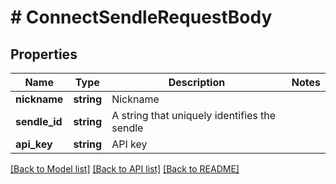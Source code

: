 # # ConnectSendleRequestBody

## Properties

Name | Type | Description | Notes
------------ | ------------- | ------------- | -------------
**nickname** | **string** | Nickname | 
**sendle_id** | **string** | A string that uniquely identifies the sendle | 
**api_key** | **string** | API key | 

[[Back to Model list]](../../README.md#documentation-for-models) [[Back to API list]](../../README.md#documentation-for-api-endpoints) [[Back to README]](../../README.md)


